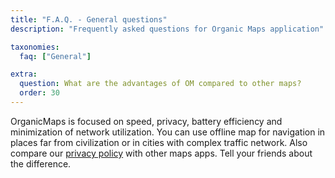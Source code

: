 ```yaml
---
title: "F.A.Q. - General questions"
description: "Frequently asked questions for Organic Maps application"

taxonomies:
  faq: ["General"]

extra:
  question: What are the advantages of OM compared to other maps?
  order: 30
---
```


OrganicMaps is focused on speed, privacy, battery efficiency and minimization of network utilization.
You can use offline map for navigation in places far from civilization or in cities with complex traffic network.
Also compare our [privacy policy](/privacy) with other maps apps. Tell your friends about the difference. 
